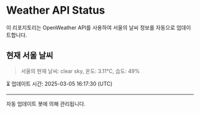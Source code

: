 
# Weather API Status

이 리포지토리는 OpenWeather API를 사용하여 서울의 날씨 정보를 자동으로 업데이트합니다.

## 현재 서울 날씨
> 서울의 현재 날씨: clear sky, 온도: 3.11°C, 습도: 49%

⏳ 업데이트 시간: 2025-03-05 16:17:30 (UTC)

---
자동 업데이트 봇에 의해 관리됩니다.
